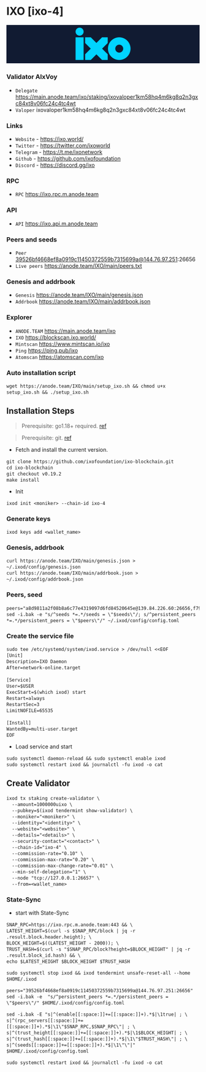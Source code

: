 # IXO [ixo-4]
![IXO Guide](https://github.com/Voynitskiy/Voynitskiy/blob/main/mainnet/IXO/IXO.png)
### Validator AlxVoy
* `Delegate` https://main.anode.team/ixo/staking/ixovaloper1km58hq4m6kg8q2n3gxc84xt8v06fc24c4tc4wt
* `Valoper` ixovaloper1km58hq4m6kg8q2n3gxc84xt8v06fc24c4tc4wt
### Links
* `Website` - https://ixo.world/
* `Twitter` - https://twitter.com/ixoworld
* `Telegram` - https://t.me/ixonetwork
* `Github` - https://github.com/ixofoundation
* `Discord` - https://discord.gg/ixo
### RPC
* `RPC` https://ixo.rpc.m.anode.team
### API
* `API` https://ixo.api.m.anode.team
### Peers and seeds
* `Peer` 39526bf4668ef8a0919c11450372559b7315699a@144.76.97.251:26656
* `Live peers` https://anode.team/IXO/main/peers.txt
### Genesis and addrbook
* `Genesis` https://anode.team/IXO/main/genesis.json
* `Addrbook` https://anode.team/IXO/main/addrbook.json
### Explorer
* `ANODE.TEAM` https://main.anode.team/ixo
* `IXO` https://blockscan.ixo.world/
* `Mintscan` https://www.mintscan.io/ixo
* `Ping` https://ping.pub/ixo
* `Atomscan` https://atomscan.com/ixo
### Auto installation script
```
wget https://anode.team/IXO/main/setup_ixo.sh && chmod u+x setup_ixo.sh && ./setup_ixo.sh
```
## Installation Steps
>Prerequisite: go1.18+ required. [ref](https://golang.org/doc/install)

>Prerequisite: git. [ref](https://github.com/git/git)

* Fetch and install the current version.
```shell
git clone https://github.com/ixofoundation/ixo-blockchain.git
cd ixo-blockchain
git checkout v0.19.2
make install
```
* Init
```
ixod init <moniker> --chain-id ixo-4
```

### Generate keys
```
ixod keys add <wallet_name>
```
### Genesis, addrbook
```
curl https://anode.team/IXO/main/genesis.json > ~/.ixod/config/genesis.json
curl https://anode.team/IXO/main/addrbook.json > ~/.ixod/config/addrbook.json
```
### Peers, seed
```
peers="a8d9811a2f08b8a6c77e4319097d6fd84520645e@139.84.226.60:26656,f79da5c87e40587c4cfef5d7b7902b6e69ac62bf@188.166.183.216:26656,386277f9c6a0c402889032ff76585d0a2dae7bc5@104.248.1.56:26656,26593e0854848ede80d5cd963dc8a775634e2acc@23.88.69.167:26656"
sed -i.bak -e "s/^seeds *=.*/seeds = \"$seeds\"/; s/^persistent_peers *=.*/persistent_peers = \"$peers\"/" ~/.ixod/config/config.toml
```
### Create the service file
```
sudo tee /etc/systemd/system/ixod.service > /dev/null <<EOF
[Unit]
Description=IXO Daemon
After=network-online.target

[Service]
User=$USER
ExecStart=$(which ixod) start
Restart=always
RestartSec=3
LimitNOFILE=65535

[Install]
WantedBy=multi-user.target
EOF
```
* Load service and start
```
sudo systemctl daemon-reload && sudo systemctl enable ixod
sudo systemctl restart ixod && journalctl -fu ixod -o cat
```
## Create Validator
```
ixod tx staking create-validator \
  --amount=1000000uixo \
  --pubkey=$(ixod tendermint show-validator) \
  --moniker="<moniker>" \
  --identity="<identity>" \
  --website="<website>" \
  --details="<details>" \
  --security-contact="<contact>" \
  --chain-id="ixo-4" \
  --commission-rate="0.10" \
  --commission-max-rate="0.20" \
  --commission-max-change-rate="0.01" \
  --min-self-delegation="1" \
  --node "tcp://127.0.0.1:26657" \
  --from=<wallet_name>
```
### State-Sync
* start with State-Sync
```
SNAP_RPC=https://ixo.rpc.m.anode.team:443 && \
LATEST_HEIGHT=$(curl -s $SNAP_RPC/block | jq -r .result.block.header.height); \
BLOCK_HEIGHT=$((LATEST_HEIGHT - 2000)); \
TRUST_HASH=$(curl -s "$SNAP_RPC/block?height=$BLOCK_HEIGHT" | jq -r .result.block_id.hash) && \
echo $LATEST_HEIGHT $BLOCK_HEIGHT $TRUST_HASH
```
```
sudo systemctl stop ixod && ixod tendermint unsafe-reset-all --home $HOME/.ixod
```
```
peers="39526bf4668ef8a0919c11450372559b7315699a@144.76.97.251:26656"
sed -i.bak -e  "s/^persistent_peers *=.*/persistent_peers = \"$peers\"/" $HOME/.ixod/config/config.toml
```
```
sed -i.bak -E "s|^(enable[[:space:]]+=[[:space:]]+).*$|\1true| ; \
s|^(rpc_servers[[:space:]]+=[[:space:]]+).*$|\1\"$SNAP_RPC,$SNAP_RPC\"| ; \
s|^(trust_height[[:space:]]+=[[:space:]]+).*$|\1$BLOCK_HEIGHT| ; \
s|^(trust_hash[[:space:]]+=[[:space:]]+).*$|\1\"$TRUST_HASH\"| ; \
s|^(seeds[[:space:]]+=[[:space:]]+).*$|\1\"\"|" $HOME/.ixod/config/config.toml
```
```
sudo systemctl restart ixod && journalctl -fu ixod -o cat
```
